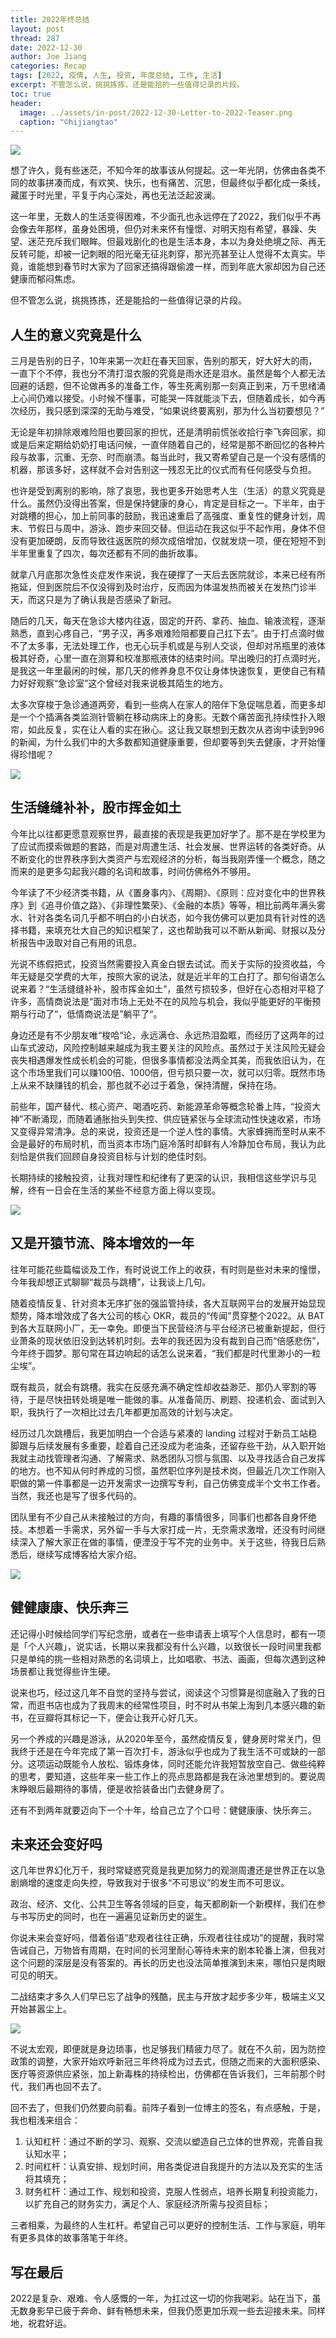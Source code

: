 ```yaml
---
title: 2022年终总结
layout: post
thread: 287
date: 2022-12-30
author: Joe Jiang
categories: Recap
tags: [2022, 疫情, 人生, 投资, 年度总结, 工作, 生活]
excerpt: 不管怎么说，挑挑拣拣，还是能拾的一些值得记录的片段。
toc: true
header:
  image: ../assets/in-post/2022-12-30-Letter-to-2022-Teaser.png
  caption: "©️hijiangtao"
---
```


![](/assets/in-post/2022-12-30-Letter-to-2022-0.png)

想了许久，竟有些迷茫，不知今年的故事该从何提起。这一年光阴，仿佛由各类不同的故事拼凑而成，有欢笑、快乐，也有痛苦、沉思，但最终似乎都化成一条线，藏匿于时光里，平复于内心深处，再也无法泛起波澜。

这一年里，无数人的生活变得困难，不少面孔也永远停在了2022，我们似乎不再会像去年那样，虽身处困境，但仍对未来怀有憧憬、对明天抱有希望，暴躁、失望、迷茫充斥我们眼眸。但最戏剧化的也是生活本身，本以为身处绝境之际、再无反转可能，却被一记刺眼的阳光毫无征兆刺穿，那光亮甚至让人觉得不太真实。毕竟，谁能想到春节时大家为了回家还搞得跟偷渡一样，而到年底大家却因为自己还健康而郁闷焦虑。

但不管怎么说，挑挑拣拣，还是能拾的一些值得记录的片段。

## 人生的意义究竟是什么

三月是告别的日子，10年来第一次赶在春天回家，告别的那天，好大好大的雨，一直下个不停，我也分不清打湿衣服的究竟是雨水还是泪水。虽然是每个人都无法回避的话题，但不论做再多的准备工作，等生死离别那一刻真正到来，万千思绪涌上心间仍难以接受。小时候不懂事，可能哭一阵就能淡下去，但随着成长，如今再次经历，我只感到深深的无助与难受，“如果说终要离别，那为什么当初要想见？”

无论是年初排除艰难险阻也要回家的担忧，还是清明前慌张收拾行李飞奔回家，抑或是后来定期给奶奶打电话问候，一直伴随着自己的，经常是那不断回忆的各种片段与故事，沉重、无奈、时而崩溃。每当此时，我又寄希望自己是一个没有感情的机器，那该多好，这样就不会对告别这一残忍无比的仪式而有任何感受与负担。

也许是受到离别的影响，除了哀思，我也更多开始思考人生（生活）的意义究竟是什么。虽然仍没得出答案，但是保持健康的身心，肯定是目标之一。下半年，由于对跳槽的担心，加上前同事的鼓励，我迅速重启了高强度、重复性的健身计划，周末、节假日与周中，游泳、跑步来回交替。但运动在我这似乎不起作用，身体不但没有更加硬朗，反而导致往返医院的频次成倍增加，仅就发烧一项，便在短短不到半年里重复了四次，每次还都有不同的曲折故事。

就拿八月底那次急性炎症发作来说，我在硬撑了一天后去医院就诊，本来已经有所拖延，但到医院后不仅没得到及时治疗，反而因为体温发热而被关在发热门诊半天，而这只是为了确认我是否感染了新冠。

随后的几天，每天在急诊大楼内往返，固定的开药、拿药、抽血、输液流程，逐渐熟悉，直到心疼自己，“男子汉，再多艰难险阻都要自己扛下去”。由于打点滴时做不了太多事，无法处理工作，也无心玩手机或是与别人交谈，但却对吊瓶里的液体极其好奇，心里一直在测算和校准那瓶液体的结束时间。早出晚归的打点滴时光，是我这一年里最闲的时候，那几天的修养身息不仅让身体快速恢复，更使自己有精力好好观察“急诊室”这个曾经对我来说极其陌生的地方。

太多次穿梭于急诊通道两旁，看到一些病人在家人的陪伴下急促喘息着，而更多却是一个个插满各类监测针管躺在移动病床上的身影。无数个痛苦面孔持续性扑入眼帘，如此反复，实在让人看的实在揪心。这让我又联想到无数次从咨询中读到996的新闻，为什么我们中的大多数都知道健康重要，但却要等到失去健康，才开始懂得珍惜呢？

![](/assets/in-post/2022-03-23-The-End-of-The-Story-1.jpeg )

## 生活缝缝补补，股市挥金如土

今年比以往都更愿意观察世界，最直接的表现是我更加好学了。那不是在学校里为了应试而摸索做题的套路，而是对周遭生活、社会发展、世界运转的各类好奇。从不断变化的世界秩序到大类资产与宏观经济的分析，每当我刚弄懂一个概念，随之而来的是更多勾起我兴趣的名词和故事，时间仿佛格外不够用。

今年读了不少经济类书籍，从《置身事内》、《周期》、《原则：应对变化中的世界秩序》到《追寻价值之路》、《非理性繁荣》、《金融的本质》等等，相比前两年满头雾水、针对各类名词几乎都不明白的小白状态，如今我仿佛可以更加具有针对性的选择书籍，来填充壮大自己的知识框架了，这也帮助我可以不断从新闻、财报以及分析报告中汲取对自己有用的讯息。

光说不练假把式，投资当然需要投入真金白银去试试。而关于实际的投资收益，今年无疑是交学费的大年，按照大家的说法，就是近半年的工白打了。那句俗语怎么说来着？“生活缝缝补补，股市挥金如土”，虽然亏损较多，但好在心态相对平稳了许多，高情商说法是“面对市场上无处不在的风险与机会，我似乎能更好的平衡预期与行动了“，低情商说法是”躺平了“。

身边还是有不少朋友唯“梭哈“论，永远满仓、永远热泪盈眶，而经历了这两年的过山车式波动，风险控制越来越成为我主要关注的风险点。虽然过于关注风险无疑会丧失相遇爆发性成长机会的可能，但很多事情都没法两全其美，而我依旧认为，在这个市场里我们可以赚100倍、1000倍，但亏损只要一次，就可以归零。既然市场上从来不缺赚钱的机会，那也就不必过于着急，保持清醒，保持在场。

前些年，国产替代、核心资产、喝酒吃药、新能源革命等概念轮番上阵，“投资大神”不断涌现，而随着通胀抬头到失控、供应链紧张与全球流动性快速收紧，市场又变得异常清净。总的来说，投资还是一个逆人性的事情。大家蜂拥而至时从来不会是最好的布局时机，而当资本市场门庭冷落时却鲜有人冷静加仓布局，我认为此刻恰是供我们回顾自身投资目标与计划的绝佳时刻。

长期持续的接触投资，让我对理性和纪律有了更深的认识，我相信这些学识与见解，终有一日会在生活的某些不经意方面上得以变现。

![](/assets/in-post/2022-12-30-Letter-to-2022-1.png)

## 又是开猿节流、降本增效的一年

往年可能花些篇幅谈及工作，有时说说工作上的收获，有时则是些对未来的憧憬，今年我却想正式聊聊“裁员与跳槽”，让我谈上几句。

随着疫情反复、针对资本无序扩张的强监管持续，各大互联网平台的发展开始显现颓势，降本增效成了各大公司的核心 OKR，裁员的“传闻”贯穿整个2022。从 BAT 到各大互联网小厂，无一幸免。即便当下民营经济与平台经济已被重新提起，但行业萧条的现状依旧没到达转机时刻。去年的我还因为没有裁到自己而“倍感悲伤”，今年终于圆梦。那句常在耳边响起的话怎么说来着，“我们都是时代里渺小的一粒尘埃”。

既有裁员，就会有跳槽。我实在反感充满不确定性却收益渺茫、那仍人宰割的等待，于是尽快扭转处境是唯一能做的事。从准备简历、刷题、投递机会、面试到入职，我执行了一次相比过去几年都更加高效的计划与决定。

经历过几次跳槽后，我更加明白一个合适与紧凑的 landing 过程对于新员工站稳脚跟与后续发展有多重要，趁着自己还没成为老油条，还留存些干劲，从入职开始我就主动找管理者沟通、了解需求、熟悉团队习惯与氛围、以及寻找适合自己发挥的地方。也不知从何时养成的习惯，虽然职位序列是技术岗，但最近几次工作刚入职做的第一件事都是一边开发需求一边撰写专利，自己仿佛变成半个文书工作者。当然，我还也是写了很多代码的。

团队里有不少自己从未接触过的方向，有趣的事情很多，同事们也都各自身怀绝技。本想着一手需求，另外留一手与大家打成一片，无奈需求激增，还没有时间继续深入了解大家正在做的事情，便湮没于写不完的业务中。关于这些，待我日后熟悉后，继续写成博客给大家介绍。

![](/assets/in-post/2022-12-30-Letter-to-2022-2.png)

## 健健康康、快乐奔三

还记得小时候给同学们写纪念册，或者在一些申请表上填写个人信息时，都有一项是「个人兴趣」，说实话，长期以来我都没有什么兴趣，以致很长一段时间里我都只是单纯的挑一些相对熟悉的名词填上，比如唱歌、书法、画画，但每次遇到这种场景都让我觉得些许生硬。

说来也巧，经过这几年不自觉的坚持与尝试，阅读这个习惯算是彻底融入了我的日常，而逛书店也成为了我周末的经常性项目，时不时从书架上淘到几本感兴趣的新书，在豆瓣将其标记一下，便会让我开心好几天。

另一个养成的兴趣是游泳，从2020年至今，虽然疫情反复，健身房时常关门，但我终于还是在今年完成了第一百次打卡，游泳似乎也成为了我生活不可或缺的一部分。这项运动既能令人放松、锻炼身体，同时还能允许我短暂放空自己、做些纯粹的思考，要知道，这些年来一些工作上的亮点思路都是我在泳池里想到的。要说周末睁眼后最期待的事情，便是收拾装备出门去健身房了。

还有不到两年就要迈向下一个十年，给自己立了个口号：健健康康、快乐奔三。

## 未来还会变好吗

这几年世界幻化万千，我时常疑惑究竟是我更加努力的观测周遭还是世界正在以急剧熵增的速度走向失控，导致我对于很多“不可思议”的发生而不可思议。

政治、经济、文化、公共卫生等各领域的巨变，每天都刷新一个新模样，我们在参与书写历史的同时，也在一遍遍见证新历史的诞生。

你说未来会变好吗，借着俗语“悲观者往往正确，乐观者往往成功”的提醒，我时常告诫自己，万物皆有周期，在时间的长河里耐心等待未来的剧本轮番上演，但我对这个问题的深层是没有答案的。再长的历史也没法简单推演到未来，哪怕只是肉眼可见的明天。

二战结束才多久人们早已忘了战争的残酷，民主与开放才起步多少年，极端主义又开始甚嚣尘上。

![](/assets/in-post/2022-12-30-Letter-to-2022-3.png)

不说太宏观，即便就是身边琐事，也足够我们精疲力尽了。就在不久前，因为防控政策的调整，大家开始欢呼新冠三年终将成为过去式，但随之而来的大面积感染、医疗等资源供应紧张，加上新毒株的持续检出，仿佛都在告诉我们，三年前那个时代，我们再也回不去了。

回不去了，但我们仍然要向前看。前阵子看到一位博主的签名，有点感触，于是，我也粗浅来组合：

1. 认知杠杆：通过不断的学习、观察、交流以塑造自己立体的世界观，完善自我认知水平；
2. 时间杠杆：认真安排、规划时间，用各类促进自我提升的方法以及充实的生活将其填充；
3. 财务杠杆：通过工作、规划和投资，克服人性弱点，培养长期复利投资能力，以扩充自己的财务实力，满足个人、家庭经济所需与投资目标；

三者相乘，为最终的人生杠杆。希望自己可以更好的控制生活、工作与家庭，明年有更多具体的故事落笔于年终。

## 写在最后

2022是复杂、艰难、令人感慨的一年，为扛过这一切的你我喝彩。站在当下，虽无数身影早已疲于奔命、鲜有畅想未来，但我仍愿更加乐观一些去迎接未来。同样地，祝君好运。
